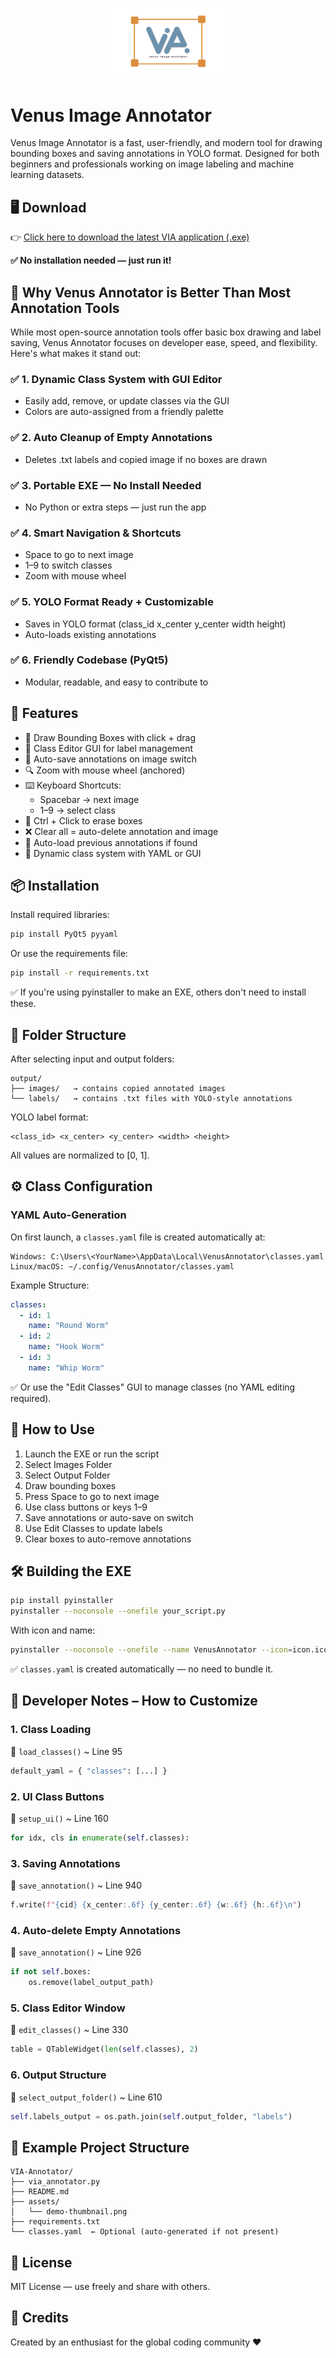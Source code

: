 <p align="center">
  <img src="https://github.com/VenujaNilaweera/Venus-Image-Annotator/blob/main/assets/logoVIA.png?raw=true" alt="VIA Logo" width="200"/>
</p>

# Venus Image Annotator

Venus Image Annotator is a fast, user-friendly, and modern tool for drawing bounding boxes and saving annotations in YOLO format. Designed for both beginners and professionals working on image labeling and machine learning datasets.

## 🖥️ Download

👉 [Click here to download the latest VIA application (.exe)](insert-your-download-link-here)

**✅ No installation needed — just run it!**

## 💎 Why Venus Annotator is Better Than Most Annotation Tools

While most open-source annotation tools offer basic box drawing and label saving, Venus Annotator focuses on developer ease, speed, and flexibility. Here's what makes it stand out:

### ✅ 1. Dynamic Class System with GUI Editor
- Easily add, remove, or update classes via the GUI
- Colors are auto-assigned from a friendly palette

### ✅ 2. Auto Cleanup of Empty Annotations
- Deletes .txt labels and copied image if no boxes are drawn

### ✅ 3. Portable EXE — No Install Needed
- No Python or extra steps — just run the app

### ✅ 4. Smart Navigation & Shortcuts
- Space to go to next image
- 1–9 to switch classes
- Zoom with mouse wheel

### ✅ 5. YOLO Format Ready + Customizable
- Saves in YOLO format (class_id x_center y_center width height)
- Auto-loads existing annotations

### ✅ 6. Friendly Codebase (PyQt5)
- Modular, readable, and easy to contribute to

## 🚀 Features

- 🎯 Draw Bounding Boxes with click + drag
- 🎨 Class Editor GUI for label management
- 🔁 Auto-save annotations on image switch
- 🔍 Zoom with mouse wheel (anchored)
- ⌨️ Keyboard Shortcuts:
  - Spacebar → next image
  - 1–9 → select class
- 🧽 Ctrl + Click to erase boxes
- ❌ Clear all = auto-delete annotation and image
- 🔄 Auto-load previous annotations if found
- 🧠 Dynamic class system with YAML or GUI

## 📦 Installation

Install required libraries:

```bash
pip install PyQt5 pyyaml
```

Or use the requirements file:
```bash
pip install -r requirements.txt
```

✅ If you're using pyinstaller to make an EXE, others don't need to install these.

## 📁 Folder Structure

After selecting input and output folders:

```
output/
├── images/   → contains copied annotated images
└── labels/   → contains .txt files with YOLO-style annotations
```

YOLO label format:
```
<class_id> <x_center> <y_center> <width> <height>
```
All values are normalized to [0, 1].

## ⚙️ Class Configuration

### YAML Auto-Generation

On first launch, a `classes.yaml` file is created automatically at:

```
Windows: C:\Users\<YourName>\AppData\Local\VenusAnnotator\classes.yaml  
Linux/macOS: ~/.config/VenusAnnotator/classes.yaml
```

Example Structure:
```yaml
classes:
  - id: 1
    name: "Round Worm"
  - id: 2
    name: "Hook Worm"
  - id: 3
    name: "Whip Worm"
```

✅ Or use the "Edit Classes" GUI to manage classes (no YAML editing required).

## 🎥 How to Use

1. Launch the EXE or run the script
2. Select Images Folder
3. Select Output Folder
4. Draw bounding boxes
5. Press Space to go to next image
6. Use class buttons or keys 1–9
7. Save annotations or auto-save on switch
8. Use Edit Classes to update labels
9. Clear boxes to auto-remove annotations

## 🛠️ Building the EXE

```bash
pip install pyinstaller
pyinstaller --noconsole --onefile your_script.py
```

With icon and name:
```bash
pyinstaller --noconsole --onefile --name VenusAnnotator --icon=icon.ico your_script.py
```

✅ `classes.yaml` is created automatically — no need to bundle it.

## 🧾 Developer Notes – How to Customize

### 1. Class Loading 
📍 `load_classes()` ~ Line 95
```python
default_yaml = { "classes": [...] }
```

### 2. UI Class Buttons 
📍 `setup_ui()` ~ Line 160
```python
for idx, cls in enumerate(self.classes):
```

### 3. Saving Annotations 
📍 `save_annotation()` ~ Line 940
```python
f.write(f"{cid} {x_center:.6f} {y_center:.6f} {w:.6f} {h:.6f}\n")
```

### 4. Auto-delete Empty Annotations 
📍 `save_annotation()` ~ Line 926
```python
if not self.boxes:
    os.remove(label_output_path)
```

### 5. Class Editor Window 
📍 `edit_classes()` ~ Line 330
```python
table = QTableWidget(len(self.classes), 2)
```

### 6. Output Structure 
📍 `select_output_folder()` ~ Line 610
```python
self.labels_output = os.path.join(self.output_folder, "labels")
```

## 📁 Example Project Structure

```
VIA-Annotator/
├── via_annotator.py
├── README.md
├── assets/
│   └── demo-thumbnail.png
├── requirements.txt
└── classes.yaml  ← Optional (auto-generated if not present)
```

## 📃 License

MIT License — use freely and share with others.

## 🤝 Credits

Created by an enthusiast for the global coding community ❤️
